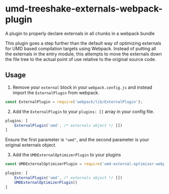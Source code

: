 # umd-treeshake-externals-webpack-plugin
A plugin to properly declare externals in all chunks in a webpack bundle

This plugin goes a step further than the default way of optimizing externals for UMD based compilation targets using Webpack. Instead of putting all the externals in the entry module, this attempts to move the externals down the file tree to the actual point of use relative to the original source code.

## Usage

1. Remove your `external` block in your `webpack.config.js` and instead import the `ExternalPlugin` from webpack.

```js
const ExternalPlugin = require('webpack/lib/ExternalPlugin');
```

2. Add the `ExternalPlugin` to your `plugins: []` array in your config file.

```js
plugins: [
    ExternalPlugin('umd', /* externals object */ [])
]
```
Ensure the first parameter is `"umd"`, and the second parameter is your original externals object.

3. Add the `UMDExternalOptimizerPlugin` to your plugins

```js
const UMDExternalOptimizerPlugin = require('umd-external-optimizer-webpack-plugin');

plugins: [
    ExternalPlugin('umd', /* externals object */ [])
    UMDExternalOptimizerPlugin()
]
```